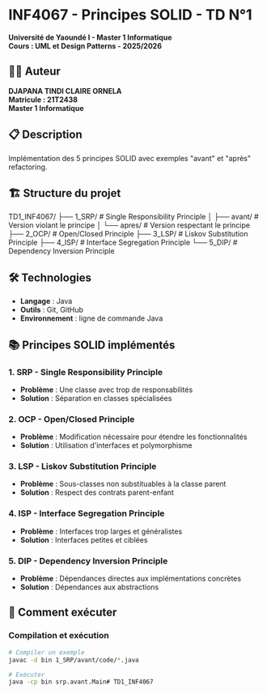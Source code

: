 # INF4067 - Principes SOLID - TD N°1

**Université de Yaoundé I - Master 1 Informatique**  
**Cours : UML et Design Patterns - 2025/2026**

## 👩‍🎓 Auteur
**DJAPANA TINDI CLAIRE ORNELA**  
**Matricule : 21T2438**  
**Master 1 Informatique**

## 📋 Description
Implémentation des 5 principes SOLID avec exemples "avant" et "après" refactoring.

## 🏗️ Structure du projet

TD1_INF4067/
├── 1_SRP/ # Single Responsibility Principle
│ ├── avant/ # Version violant le principe
│ └── apres/ # Version respectant le principe
├── 2_OCP/ # Open/Closed Principle
├── 3_LSP/ # Liskov Substitution Principle
├── 4_ISP/ # Interface Segregation Principle
└── 5_DIP/ # Dependency Inversion Principle


## 🛠️ Technologies
- **Langage** : Java
- **Outils** : Git, GitHub
- **Environnement** : ligne de commande Java

## 📚 Principes SOLID implémentés

### 1. SRP - Single Responsibility Principle
- **Problème** : Une classe avec trop de responsabilités
- **Solution** : Séparation en classes spécialisées

### 2. OCP - Open/Closed Principle  
- **Problème** : Modification nécessaire pour étendre les fonctionnalités
- **Solution** : Utilisation d'interfaces et polymorphisme

### 3. LSP - Liskov Substitution Principle
- **Problème** : Sous-classes non substituables à la classe parent
- **Solution** : Respect des contrats parent-enfant

### 4. ISP - Interface Segregation Principle
- **Problème** : Interfaces trop larges et généralistes
- **Solution** : Interfaces petites et ciblées

### 5. DIP - Dependency Inversion Principle
- **Problème** : Dépendances directes aux implémentations concrètes
- **Solution** : Dépendances aux abstractions

## 🚀 Comment exécuter

### Compilation et exécution
```bash
# Compiler un exemple
javac -d bin 1_SRP/avant/code/*.java

# Exécuter
java -cp bin srp.avant.Main# TD1_INF4067
